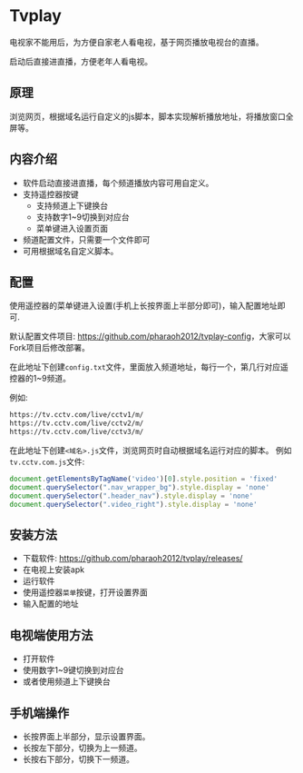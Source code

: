 # Tvplay

电视家不能用后，为方便自家老人看电视，基于网页播放电视台的直播。

启动后直接进直播，方便老年人看电视。

## 原理

浏览网页，根据域名运行自定义的js脚本，脚本实现解析播放地址，将播放窗口全屏等。

## 内容介绍

- 软件启动直接进直播，每个频道播放内容可用自定义。
- 支持遥控器按键
  - 支持频道上下键换台
  - 支持数字1~9切换到对应台
  - 菜单键进入设置页面
- 频道配置文件，只需要一个文件即可
- 可用根据域名自定义脚本。

## 配置

使用遥控器的菜单键进入设置(手机上长按界面上半部分即可)，输入配置地址即可.

默认配置文件项目: <https://github.com/pharaoh2012/tvplay-config>，大家可以Fork项目后修改部署。

在此地址下创建`config.txt`文件，里面放入频道地址，每行一个，第几行对应遥控器的1~9频道。

例如:

```txt
https://tv.cctv.com/live/cctv1/m/
https://tv.cctv.com/live/cctv2/m/
https://tv.cctv.com/live/cctv3/m/
```

在此地址下创建`<域名>.js`文件，浏览网页时自动根据域名运行对应的脚本。
例如`tv.cctv.com.js`文件:

```js
document.getElementsByTagName('video')[0].style.position = 'fixed'
document.querySelector(".nav_wrapper_bg").style.display = 'none'
document.querySelector(".header_nav").style.display = 'none'
document.querySelector(".video_right").style.display = 'none'
```

## 安装方法

- 下载软件: <https://github.com/pharaoh2012/tvplay/releases/>
- 在电视上安装apk
- 运行软件
- 使用遥控器`菜单`按键，打开设置界面
- 输入配置的地址

## 电视端使用方法

- 打开软件
- 使用数字1~9键切换到对应台
- 或者使用频道上下键换台

## 手机端操作

- 长按界面上半部分，显示设置界面。
- 长按左下部分，切换为上一频道。
- 长按右下部分，切换下一频道。
